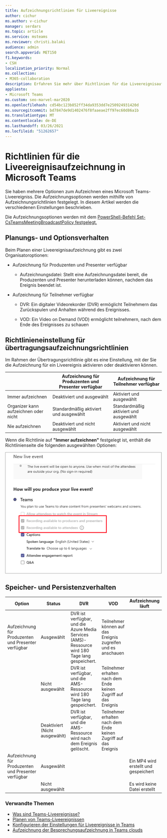 ```yaml
---
title: Aufzeichnungsrichtlinien für Liveereignisse
author: cichur
ms.author: v-cichur
manager: serdars
ms.topic: article
ms.service: msteams
ms.reviewer: christi.balaki
audience: admin
search.appverid: MET150
f1.keywords:
- CSH
localization_priority: Normal
ms.collection:
- M365-collaboration
description: Erfahren Sie mehr über Richtlinien für die Liveereignisaufzeichnung.
appliesto:
- Microsoft Teams
ms.custom: seo-marvel-mar2020
ms.openlocfilehash: cd54bc123b852ff34da9353dd7e250924931420d
ms.sourcegitcommit: bd7847de9d1402476f8faaeae2ff97ec60d86a1b
ms.translationtype: MT
ms.contentlocale: de-DE
ms.lasthandoff: 03/26/2021
ms.locfileid: "51262657"
---
```

# <a name="live-event-recording-policies-in-microsoft-teams"></a>Richtlinien für die Liveereignisaufzeichnung in Microsoft Teams

Sie haben mehrere Optionen zum Aufzeichnen eines Microsoft Teams-Liveereigniss. Die Aufzeichnungsoptionen werden mithilfe von Aufzeichnungsrichtlinien festgelegt. In diesem Artikel werden die verschiedenen Einstellungen beschrieben.

Die Aufzeichnungsoptionen werden mit dem [PowerShell-Befehl Set-CsTeamsMeetingBroadcastPolicy festgelegt.](/powershell/module/skype/set-csteamsmeetingbroadcastpolicy?view=skype-ps)

## <a name="scheduling-and-option-behaviors"></a>Planungs- und Optionsverhalten

Beim Planen einer Liveereignisaufzeichnung gibt es zwei Organisatoroptionen:

- Aufzeichnung für Produzenten und Presenter verfügbar

  - Aufzeichnungsdatei: Stellt eine Aufzeichnungsdatei bereit, die Produzenten und Presenter herunterladen können, nachdem das Ereignis beendet ist.

- Aufzeichnung für Teilnehmer verfügbar

  - DVR: Ein digitaler Videorekorder (DVR) ermöglicht Teilnehmern das Zurückspulen und Anhalten während des Ereignisses.

  - VOD: Ein Video on Demand (VOD) ermöglicht teilnehmern, nach dem Ende des Ereignisses zu schauen

## <a name="broadcast-recording-policy-setting"></a>Richtlinieneinstellung für übertragungsaufzeichnungsrichtlinien

Im Rahmen der Übertragungsrichtlinie gibt es eine Einstellung, mit der Sie die Aufzeichnung für ein Liveereignis aktivieren oder deaktivieren können.

|                                 | Aufzeichnung für Produzenten und Presenter verfügbar | Aufzeichnung für Teilnehmer verfügbar |
| ------------------------------- | ---------------------------------------------------- | ------------------------------------- |
| Immer aufzeichnen               | Deaktiviert und ausgewählt                                | Aktiviert und ausgewählt         |
| Organizer kann aufzeichnen oder nicht | Standardmäßig aktiviert und ausgewählt                  | Standardmäßig aktiviert und ausgewählt   |
| Nie aufzeichnen               | Deaktiviert und nicht ausgewählt                            | Aktiviert und nicht ausgewählt      |

Wenn die Richtlinie auf **"Immer aufzeichnen"** festgelegt ist, enthält die Richtlinienseite die folgenden ausgewählten Optionen:

![Richtlinieneinstellungen für Liveereignisse](../media/live-event-recording-policy.png "Screenshot der Richtlinieneinstellungen für Liveereignisse im Microsoft Teams Admin Center")

## <a name="storage-and-persistence-behavior"></a>Speicher- und Persistenzverhalten

| Option                                       | Status   | DVR                                                   | VOD                                                     | Aufzeichnung läuft                |
| ------------------------------------------------ | ------------ | --------------------------------------------------------- | ----------------------------------------------------------- | ---------------------------- |
| Aufzeichnung für Produzenten und Presenter verfügbar | Ausgewählt     | DVR ist verfügbar, und die Azure Media Services (AMS)-Ressource wird 180 Tage lang gespeichert. | Teilnehmer können auf das Ereignis zugreifen und es anschauen                     |                              |
|                                                  | Nicht ausgewählt | DVR ist verfügbar, und die AMS-Ressource wird 180 Tage lang gespeichert. | Teilnehmer erhalten nach dem Ende keinen Zugriff auf das Ereignis |                              |
||Deaktiviert (Nicht ausgewählt)|DVR ist verfügbar, und die AMS-Ressource wird nach dem Ereignis gelöscht.|Teilnehmer erhalten nach dem Ende keinen Zugriff auf das Ereignis||
| Aufzeichnung für Produzenten und Presenter verfügbar | Ausgewählt     |                                                           |                                                             | Ein MP4 wird erstellt und gespeichert |
|                                                  | Nicht ausgewählt |                                                           |                                                             | Es wird keine Datei erstellt           |

### <a name="related-topics"></a>Verwandte Themen

- [Was sind Teams-Liveereignisse?](what-are-teams-live-events.md)
- [Planen von Teams-Liveereignissen](plan-for-teams-live-events.md)
- [Konfigurieren der Einstellungen für Liveereignisse in Teams](configure-teams-live-events.md)
- [Aufzeichnung der Besprechungsaufzeichnung in Teams clouds](../cloud-recording.md)